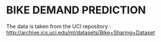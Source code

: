 # BIKE DEMAND PREDICTION
The data is taken from the UCI repository :
http://archive.ics.uci.edu/ml/datasets/Bike+Sharing+Dataset
